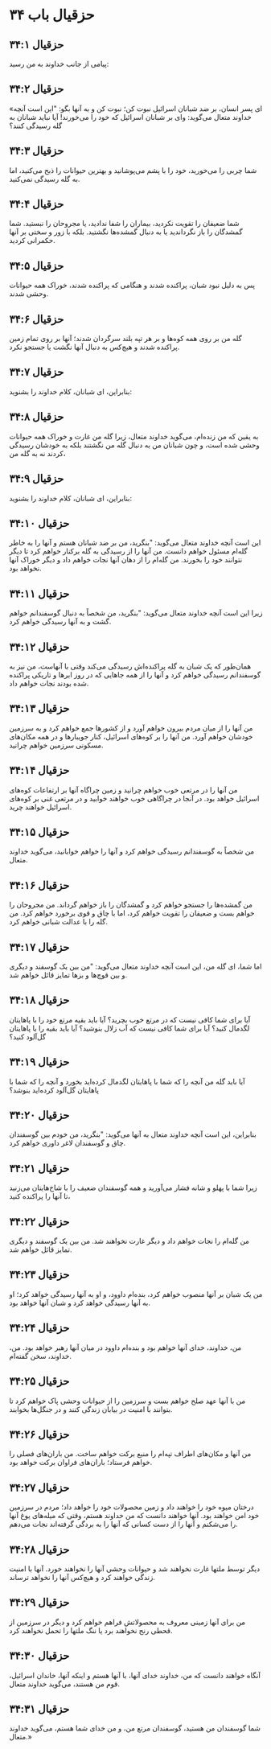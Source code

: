# حزقیال باب ۳۴

## حزقیال ۳۴:۱

پیامی از جانب خداوند به من رسید:

## حزقیال ۳۴:۲

«ای پسر انسان، بر ضد شبانان اسرائیل نبوت کن؛ نبوت کن و به آنها بگو: "این است آنچه خداوند متعال می‌گوید: وای بر شبانان اسرائیل که خود را می‌خورند! آیا نباید شبانان به گله رسیدگی کنند؟

## حزقیال ۳۴:۳

شما چربی را می‌خورید، خود را با پشم می‌پوشانید و بهترین حیوانات را ذبح می‌کنید، اما به گله رسیدگی نمی‌کنید.

## حزقیال ۳۴:۴

شما ضعیفان را تقویت نکردید، بیماران را شفا ندادید، یا مجروحان را نبستید. شما گمشدگان را باز نگرداندید یا به دنبال گمشده‌ها نگشتید. بلکه با زور و سختی بر آنها حکمرانی کردید.

## حزقیال ۳۴:۵

پس به دلیل نبود شبان، پراکنده شدند و هنگامی که پراکنده شدند، خوراک همه حیوانات وحشی شدند.

## حزقیال ۳۴:۶

گله من بر روی همه کوه‌ها و بر هر تپه بلند سرگردان شدند؛ آنها بر روی تمام زمین پراکنده شدند و هیچ‌کس به دنبال آنها نگشت یا جستجو نکرد.

## حزقیال ۳۴:۷

بنابراین، ای شبانان، کلام خداوند را بشنوید:

## حزقیال ۳۴:۸

به یقین که من زنده‌ام، می‌گوید خداوند متعال، زیرا گله من غارت و خوراک همه حیوانات وحشی شده است، و چون شبانان من به دنبال گله من نگشتند بلکه به خودشان رسیدگی کردند نه به گله من،

## حزقیال ۳۴:۹

بنابراین، ای شبانان، کلام خداوند را بشنوید:

## حزقیال ۳۴:۱۰

این است آنچه خداوند متعال می‌گوید: "بنگرید، من بر ضد شبانان هستم و آنها را به خاطر گله‌ام مسئول خواهم دانست. من آنها را از رسیدگی به گله برکنار خواهم کرد تا دیگر نتوانند خود را بخورند. من گله‌ام را از دهان آنها نجات خواهم داد و دیگر خوراک آنها نخواهد بود.

## حزقیال ۳۴:۱۱

زیرا این است آنچه خداوند متعال می‌گوید: "بنگرید، من شخصاً به دنبال گوسفندانم خواهم گشت و به آنها رسیدگی خواهم کرد.

## حزقیال ۳۴:۱۲

همان‌طور که یک شبان به گله پراکنده‌اش رسیدگی می‌کند وقتی با آنهاست، من نیز به گوسفندانم رسیدگی خواهم کرد و آنها را از همه جاهایی که در روز ابرها و تاریکی پراکنده شده بودند نجات خواهم داد.

## حزقیال ۳۴:۱۳

من آنها را از میان مردم بیرون خواهم آورد و از کشورها جمع خواهم کرد و به سرزمین خودشان خواهم آورد. من آنها را بر کوه‌های اسرائیل، کنار جویبارها و در همه مکان‌های مسکونی سرزمین خواهم چرانید.

## حزقیال ۳۴:۱۴

من آنها را در مرتعی خوب خواهم چرانید و زمین چراگاه آنها بر ارتفاعات کوه‌های اسرائیل خواهد بود. در آنجا در چراگاهی خوب خواهند خوابید و در مرتعی غنی بر کوه‌های اسرائیل خواهند چرید.

## حزقیال ۳۴:۱۵

من شخصاً به گوسفندانم رسیدگی خواهم کرد و آنها را خواهم خوابانید، می‌گوید خداوند متعال.

## حزقیال ۳۴:۱۶

من گمشده‌ها را جستجو خواهم کرد و گمشدگان را باز خواهم گرداند. من مجروحان را خواهم بست و ضعیفان را تقویت خواهم کرد، اما با چاق و قوی برخورد خواهم کرد. من گله را با عدالت شبانی خواهم کرد.

## حزقیال ۳۴:۱۷

اما شما، ای گله من، این است آنچه خداوند متعال می‌گوید: "من بین یک گوسفند و دیگری و بین قوچ‌ها و بزها تمایز قائل خواهم شد.

## حزقیال ۳۴:۱۸

آیا برای شما کافی نیست که در مرتع خوب بچرید؟ آیا باید بقیه مرتع خود را با پاهایتان لگدمال کنید؟ آیا برای شما کافی نیست که آب زلال بنوشید؟ آیا باید بقیه را با پاهایتان گل‌آلود کنید؟

## حزقیال ۳۴:۱۹

آیا باید گله من آنچه را که شما با پاهایتان لگدمال کرده‌اید بخورد و آنچه را که شما با پاهایتان گل‌آلود کرده‌اید بنوشد؟

## حزقیال ۳۴:۲۰

بنابراین، این است آنچه خداوند متعال به آنها می‌گوید: "بنگرید، من خودم بین گوسفندان چاق و گوسفندان لاغر داوری خواهم کرد.

## حزقیال ۳۴:۲۱

زیرا شما با پهلو و شانه فشار می‌آورید و همه گوسفندان ضعیف را با شاخ‌هایتان می‌زنید تا آنها را پراکنده کنید،

## حزقیال ۳۴:۲۲

من گله‌ام را نجات خواهم داد و دیگر غارت نخواهند شد. من بین یک گوسفند و دیگری تمایز قائل خواهم شد.

## حزقیال ۳۴:۲۳

من یک شبان بر آنها منصوب خواهم کرد، بنده‌ام داوود، و او به آنها رسیدگی خواهد کرد؛ او به آنها رسیدگی خواهد کرد و شبان آنها خواهد بود.

## حزقیال ۳۴:۲۴

من، خداوند، خدای آنها خواهم بود و بنده‌ام داوود در میان آنها رهبر خواهد بود. من، خداوند، سخن گفته‌ام.

## حزقیال ۳۴:۲۵

من با آنها عهد صلح خواهم بست و سرزمین را از حیوانات وحشی پاک خواهم کرد تا بتوانند با امنیت در بیابان زندگی کنند و در جنگل‌ها بخوابند.

## حزقیال ۳۴:۲۶

من آنها و مکان‌های اطراف تپه‌ام را منبع برکت خواهم ساخت. من باران‌های فصلی را خواهم فرستاد؛ باران‌های فراوان برکت خواهد بود.

## حزقیال ۳۴:۲۷

درختان میوه خود را خواهند داد و زمین محصولات خود را خواهد داد؛ مردم در سرزمین خود امن خواهند بود. آنها خواهند دانست که من خداوند هستم، وقتی که میله‌های یوغ آنها را می‌شکنم و آنها را از دست کسانی که آنها را به بردگی گرفته‌اند نجات می‌دهم.

## حزقیال ۳۴:۲۸

دیگر توسط ملتها غارت نخواهند شد و حیوانات وحشی آنها را نخواهند خورد. آنها با امنیت زندگی خواهند کرد و هیچ‌کس آنها را نخواهد ترساند.

## حزقیال ۳۴:۲۹

من برای آنها زمینی معروف به محصولاتش فراهم خواهم کرد و دیگر در سرزمین از قحطی رنج نخواهند برد یا ننگ ملتها را تحمل نخواهند کرد.

## حزقیال ۳۴:۳۰

آنگاه خواهند دانست که من، خداوند خدای آنها، با آنها هستم و اینکه آنها، خاندان اسرائیل، قوم من هستند، می‌گوید خداوند متعال.

## حزقیال ۳۴:۳۱

شما گوسفندان من هستید، گوسفندان مرتع من، و من خدای شما هستم، می‌گوید خداوند متعال.»
